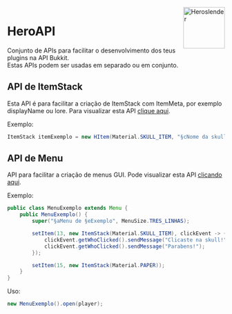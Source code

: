<img src="https://github.com/heroslender.png" alt="Heroslender" title="Heroslender" align="right" height="96" width="96"/>

# HeroAPI
Conjunto de APIs para facilitar o desenvolvimento dos teus plugins na API Bukkit.\
Estas APIs podem ser usadas em separado ou em conjunto.
## API de ItemStack
Esta API é para facilitar a criação de ItemStack com ItemMeta, por exemplo displayName ou lore.
Para visualizar esta API [clique aqui](https://github.com/heroslender/HeroAPI/tree/master/src/main/java/com/heroslender/ItemStack).

Exemplo:
```Java
ItemStack itemExemplo = new HItem(Material.SKULL_ITEM, "§cNome da skull", "Lore linha 1", "Lore linha 2");
```
## API de Menu
API para facilitar a criação de menus GUI.
Pode visualizar esta API [clicando aqui](https://github.com/heroslender/HeroAPI/tree/master/src/main/java/com/heroslender/Menu).

Exemplo:
```Java
public class MenuExemplo extends Menu {
    public MenuExemplo() {
        super("§aMenu de §eExemplo", MenuSize.TRES_LINHAS);

        setItem(13, new ItemStack(Material.SKULL_ITEM), clickEvent -> {
            clickEvent.getWhoClicked().sendMessage("Clicaste na skull!");
            clickEvent.getWhoClicked().sendMessage("Parabens!");
        });

        setItem(15, new ItemStack(Material.PAPER));
    }
}
```

Uso:
```Java
new MenuExemplo().open(player);
```